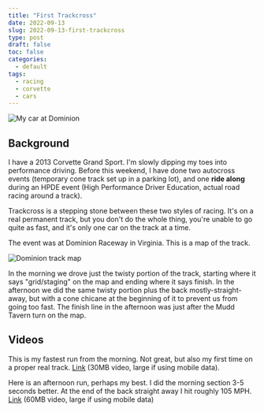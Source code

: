 ```yaml
---
title: "First Trackcross"
date: 2022-09-13
slug: 2022-09-13-first-trackcross
type: post
draft: false
toc: false
categories:
  - default
tags:
  - racing
  - corvette
  - cars
---
```


![My car at Dominion](/first-trackcross/IMG_2664.jpg)

## Background

I have a 2013 Corvette Grand Sport. I'm slowly dipping my toes into performance
driving. Before this weekend, I have done two autocross events (temporary cone
track set up in a parking lot), and one **ride along** during an HPDE event
(High Performance Driver Education, actual road racing around a track).

Trackcross is a stepping stone between these two styles of racing. It's on a
real permanent track, but you don't do the whole thing, you're unable to go
quite as fast, and it's only one car on the track at a time.

The event was at Dominion Raceway in Virginia.  This is a map of the track.

![Dominion track map](/first-trackcross/course.jpg)

In the morning we drove just the twisty portion of the track, starting where it
says "grid/staging" on the map and ending where it says finish. In the
afternoon we did the same twisty portion plus the back mostly-straight-away,
but with a cone chicane at the beginning of it to prevent us from going too
fast. The finish line in the afternoon was just after the Mudd Tavern turn on
the map.

## Videos

This is my fastest run from the morning. Not great, but also my first time on a
proper real track. [Link](/first-trackcross/morning6-30MB.mp4) (30MB video,
large if using mobile data).

Here is an afternoon run, perhaps my best. I did the morning section 3-5
seconds better. At the end of the back straight away I hit roughly 105
MPH. [Link](/first-trackcross/afternoon7-60MB.mp4)
(60MB video, large if using mobile data)
